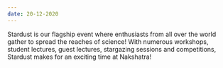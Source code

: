 ```yaml
---
date: 20-12-2020
---
```

Stardust is our flagship event where enthusiasts from all over the world gather to spread the reaches of science! With numerous workshops, student lectures, guest lectures, stargazing sessions and competitions, Stardust makes for an exciting time at Nakshatra!